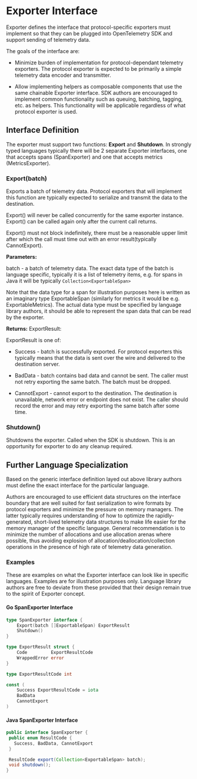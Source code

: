 # Exporter Interface

Exporter defines the interface that protocol-specific exporters must implement so that they can be plugged into OpenTelemetry SDK and support sending of telemetry data.

The goals of the interface are:

- Minimize burden of implementation for protocol-dependant telemetry exporters. The protocol exporter is expected to be primarily a simple telemetry data encoder and transmitter.

- Allow implementing helpers as composable components that use the same chainable Exporter interface. SDK authors are encouraged to implement common functionality such as queuing, batching, tagging, etc. as helpers. This functionality will be applicable regardless of what protocol exporter is used.

## Interface Definition

The exporter must support two functions: **Export** and **Shutdown**. In strongly typed languages typically there will be 2 separate Exporter interfaces, one that accepts spans (SpanExporter) and one that accepts metrics (MetricsExporter).

### Export(batch)

Exports a batch of telemetry data. Protocol exporters that will implement this function are typically expected to serialize and transmit the data to the destination.

Export() will never be called concurrently for the same exporter instance. Export() can be called again only after the current call returns.

Export() must not block indefinitely, there must be a reasonable upper limit after which the call must time out with an error result(typically CannotExport).

**Parameters:**

batch - a batch of telemetry data. The exact data type of the batch is language specific, typically it is a list of telemetry items, e.g. for spans in Java it will be typically `Collection<ExportableSpan>` 

Note that the data type for a span for illustration purposes here is written as an imaginary type ExportableSpan (similarly for metrics it would be e.g. ExportableMetrics). The actual data type must be specified by language library authors, it should be able to represent the span data that can be read by the exporter.

**Returns:** ExportResult:

ExportResult is one of:

- Success - batch is successfully exported. For protocol exporters this typically means that the data is sent over the wire and delivered to the destination server.

- BadData - batch contains bad data and cannot be sent. The caller must not retry exporting the same batch. The batch must be dropped.

- CannotExport - cannot export to the destination. The destination is unavailable, network error or endpoint does not exist. The caller should record the error and may retry exporting the same batch after some time.

### Shutdown()

Shutdowns the exporter. Called when the SDK is shutdown. This is an opportunity for exporter to do any cleanup required.

## Further Language Specialization

Based on the generic interface definition layed out above library authors must define the exact interface for the particular language. 

Authors are encouraged to use efficient data structures on the interface boundary that are well suited for fast serialization to wire formats by protocol exporters and minimize the pressure on memory managers. The latter typically requires understanding of how to optimize the rapidly-generated, short-lived telemetry data structures to make life easier for the memory manager of the specific language. General recommendation is to minimize the number of allocations and use allocation arenas where possible, thus avoiding explosion of allocation/deallocation/collection operations in the presence of high rate of telemetry data generation.

### Examples

These are examples on what the Exporter interface can look like in specific languages. Examples are for illustration purposes only. Language library authors are free to deviate from these provided that their design remain true to the spirit of Exporter concept.

#### Go SpanExporter Interface

```go
type SpanExporter interface {
    Export(batch []ExportableSpan) ExportResult
    Shutdown()
}

type ExportResult struct {
    Code         ExportResultCode
    WrappedError error
}

type ExportResultCode int

const (
    Success ExportResultCode = iota
    BadData
    CannotExport
)
```

#### Java SpanExporter Interface

```java
public interface SpanExporter {
 public enum ResultCode {
   Success, BadData, CannotExport
 }

 ResultCode export(Collection<ExportableSpan> batch);
 void shutdown();
}
```
